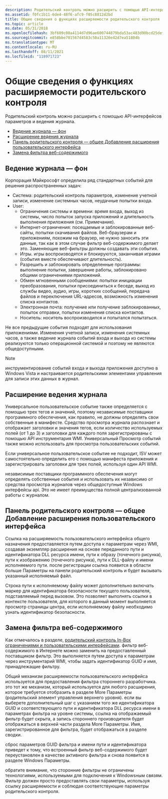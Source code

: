 ```yaml
---
description: Родительский контроль можно расширить с помощью API-интерфейсов параметров и ведения журнала.
ms.assetid: f0fc1b11-6de4-48f6-afc9-f05c8812d2bd
title: Общие сведения о функциях расширяемости родительского контроля
ms.topic: article
ms.date: 05/31/2018
ms.openlocfilehash: 3bf609c08a4114d7d96ae600744879bda53ac483d90bcd25def3dd0d5f9e3c26
ms.sourcegitcommit: e858bbe701567d4583c50a11326e42d7ea51804b
ms.translationtype: MT
ms.contentlocale: ru-RU
ms.lasthandoff: 08/11/2021
ms.locfileid: "118971723"
---
```

# <a name="parental-controls-extensibility-features-overview"></a>Общие сведения о функциях расширяемости родительского контроля

Родительский контроль можно расширить с помощью API-интерфейсов параметров и ведения журнала.

-   [Ведение журнала — фон](/windows)
-   [Расширение ведения журнала](#logging-extensibility)
-   [Панель родительского контроля — общее Добавление расширения пользовательского интерфейса](#parental-controls-panel-general-ui-extensibility-link-addition)
-   [Замена фильтра веб-содержимого](#web-content-filter-replacement)

## <a name="loggingbackground"></a>Ведение журнала — фон

Корпорация Майкрософт определила ряд стандартных событий для решения распространенных задач:

-   Система: родительский контроль параметров, изменение учетной записи, изменение системных часов, неудачные попытки входа.
-   User:
    -   Ограничения системы и времени: время входа, выход из системы, число попыток запуска приложений и длительность выполнения приложения (см. Примечание).
    -   Интернет-ограничения: посещаемые и заблокированные веб-сайты, попытки скачивания файлов. Веб-браузерам и приложениям, похожим на браузер, не нужно заносить эти данные, так как в этом случае фильтр веб-содержимого делает это. Заменяющие веб-фильтры должны создавать эти события.
    -   Игры. игры воспроизводятся и блокируются, заканчивая играми (события вместе обеспечивают длительность).
    -   Разрешить и заблокировать определенные программы: выполнение попытки, завершение работы, заблокировано общими ограничениями приложений.
    -   Обмен мгновенными сообщениями: попытки инициации преобразования, попытки присоединиться к беседе, выход из службы видео, аудио, игры, коротких сообщений, передача файлов и переключения URL-адресов, возможность изменения списка контактов.
    -   Электронная почта: получение или получение заблокированных, попыток отправки, попытки изменения списка контактов.
    -   Носитель: носитель воспроизводился и попытался попытаться.

Не все предыдущие события подходят для использования приложениями. Изменения учетной записи, изменения системных часов, а также ведение журнала событий входа и выхода из системы реализуются только операционной системой и поэтому не являются общедоступными.

> [!Note]  
> инструментирование событий входа и выхода приложения доступно в Windows Vista и настраивается родительскими элементами управления для записи этих данных в журнал.

 

## <a name="logging-extensibility"></a>Расширение ведения журнала

Универсальное пользовательское событие также определяется с помощью трех тегов и значений, поэтому независимые поставщики программного обеспечения, как правило, не должны определять свои собственные в манифесте. Средство просмотра журнала распознает и отображает заголовки и значения тегов, если количество используемых полей (от 1 до 3) и заголовки для каждого поля зарегистрированы с помощью API инструментария WMI. Универсальный Просмотр событий также можно использовать для просмотра пользовательских событий.

Если универсальное пользовательское событие не подходит, ISV может самостоятельно определить его с помощью манифеста приложения и зарегистрировать заголовки для трех полей, используя один API WMI.

независимые поставщики программного обеспечения могут определять собственные события и использовать их независимо от средства просмотра журналов через общедоступные Windows интерфейсы api. Это не имеет преимущества полной централизованной работы с журналом.

## <a name="parental-controls-panel-general-ui-extensibility-link-addition"></a>Панель родительского контроля — общее Добавление расширения пользовательского интерфейса

Ссылка на расширяемость пользовательского интерфейса общего назначения предоставляется путем доступа к параметрам через WMI, создавая экземпляр расширения на основе переданного пути и идентификатора DLL ресурса имени, пути к образу (точечного рисунка), пути к изображению (точечного рисунка), пути к DLL-файлу и имени исполняемого пути. после регистрации ссылка появится в области больше Параметры на панели родительский контроль и будет вызывать указанный исполняемый файл.

Строка пути к исполняемому файлу может дополнительно включать маркер для идентификатора безопасности текущего пользователя, подставляемый перед вызовом. Это позволяет выполнять ссылки в контексте пользователя, для которого в данный момент выполняется просмотр страницы центра, если исполняемому файлу необходимо узнать идентификатор безопасности.

## <a name="web-content-filter-replacement"></a>Замена фильтра веб-содержимого

Как отмечалось в разделе, [родительский контроль In-Box ограничениями и пользовательскими интерфейсами](parental-controls-in-box-restrictions-and-user-interfaces.md). фильтр веб-содержимого в Интернете можно заменить на предоставленный поставщиком фильтр. Это выполняется путем доступа к параметрам через инструментарий WMI, чтобы задать идентификатор GUID и имя, принадлежащие фильтру.

Общий механизм расширяемости пользовательского интерфейса используется для предоставления фильтра стороннего разработчика. это тот же механизм, который используется для любого расширения, которое требуется отобразить в разделе More Параметры (родительский элемент управления верхнего уровня). если вы выберете дополнительный шаг с указанием того же идентификатора GUID и соответствующего пути и идентификатора DLL ресурса имени в параметрах фильтра на уровне системы, ссылка на отображаемый фильтр будет скрыта, а запись стороннего производителя будет отображаться в верхней части раздела More Параметры. Имя, зарегистрированное для фильтра, будет отображаться в разделе сводки.

сброс параметров GUID фильтра и имени пути и идентификатора приведет к тому, что встроенный фильтр веб-содержимого будет переустановлен в качестве активного фильтра и снова появится в разделе Windows Параметры.

обратите внимание, что сторонние фильтры не ограничены технологиями, используемыми для подключения к Windowsным связям. Фильтр должен просто предоставлять свои параметры, используя ссылку расширяемости и соблюдая соответствующие параметры родительского контроля.

 

 
